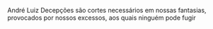 André Luiz
Decepções são cortes necessários em nossas fantasias, provocados por nossos excessos, aos quais ninguém pode fugir
